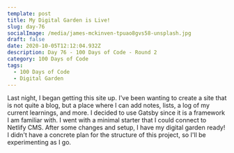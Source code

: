 ```yaml
---
template: post
title: My Digital Garden is Live!
slug: day-76
socialImage: /media/james-mckinven-tpuao8gvs58-unsplash.jpg
draft: false
date: 2020-10-05T12:12:04.932Z
description: Day 76 - 100 Days of Code - Round 2
category: 100 Days of Code
tags:
  - 100 Days of Code
  - Digital Garden
---
```

Last night, I began getting this site up. I've been wanting to create a site that is not quite a blog, but a place where I can add notes, lists, a log of my current learnings, and more. I decided to use Gatsby since it is a framework I am familiar with. I went with a minimal starter that I could connect to Netlify CMS. After some changes and setup, I have my digital garden ready! I didn't have a concrete plan for the structure of this project, so I'll be experimenting as I go.